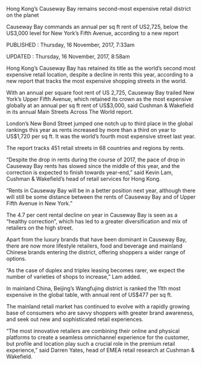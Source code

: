Hong Kong’s Causeway Bay remains second-most expensive retail district on the planet

Causeway Bay commands an annual per sq ft rent of US2,725, below  the  US3,000 level for New York’s Fifth Avenue, according to a new report 



PUBLISHED : Thursday, 16 November, 2017, 7:33am

UPDATED : Thursday, 16 November, 2017, 8:58am







Hong Kong’s Causeway Bay has retained its title as the world’s second most expensive retail location, despite a decline in rents this year, according to a new report that tracks the most expensive shopping streets in the world.

With an annual per square foot rent of US 2,725, Causeway Bay trailed New York’s Upper Fifth Avenue, which retained its crown as the most expensive globally at an annual per sq ft rent of US$3,000, said Cushman & Wakefield in its annual Main Streets Across The World report.

London’s New Bond Street jumped one notch up to third place in the global rankings this year as rents increased by more than a third on year to US$1,720 per sq ft. It was the world’s fourth most expensive street last year.

The report tracks 451 retail streets in 68 countries and regions by rents.

“Despite the drop in rents during the course of 2017, the pace of drop in Causeway Bay rents has slowed since the middle of this year, and the correction is expected to finish towards year-end,” said Kevin Lam, Cushman & Wakefield’s head of retail services for Hong Kong.

“Rents in Causeway Bay will be in a better position next year, although there will still be some distance between the rents of Causeway Bay and of Upper Fifth Avenue in New York.”

The 4.7 per cent rental decline on year in Causeway Bay is seen as a “healthy correction”, which has led to a greater diversification and mix of retailers on the high street.

Apart from the luxury brands that have been dominant in Causeway Bay, there are now more lifestyle retailers, food and beverage and mainland Chinese brands entering the district, offering shoppers a wider range of options.

“As the case of duplex and triplex leasing becomes rarer, we expect the number of varieties of shops to increase,” Lam added.

In mainland China, Beijing’s Wangfujing district is ranked the 11th most expensive in the global table, with annual rent of US$477 per sq ft.

The mainland retail market has continued to evolve with a rapidly growing base of consumers who are savvy shoppers with greater brand awareness, and seek out new and sophisticated retail experiences.

“The most innovative retailers are combining their online and physical platforms to create a seamless omnichannel experience for the customer, but profile and location play such a crucial role in the premium retail experience,” said Darren Yates, head of EMEA retail research at Cushman & Wakefield.
